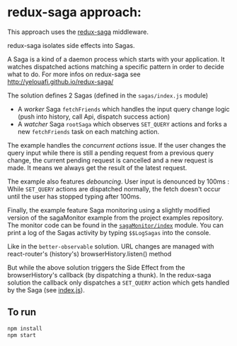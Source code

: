 # redux-saga approach:
This approach uses the [redux-saga](https://github.com/yelouafi/redux-saga) middleware.

redux-saga isolates side effects into Sagas.

A Saga is a kind of a daemon process which starts with your application. It watches dispatched
actions matching a specific pattern in order to decide what to do. For more infos on redux-saga see
http://yelouafi.github.io/redux-saga/

The solution defines 2 Sagas (defined in the `sagas/index.js` module)

- A *worker* Saga `fetchFriends` which handles the input query change logic (push into history,
  call Api, dispatch success action)
- A *watcher* Saga `rootSaga` which observes `SET_QUERY` actions and forks a new `fetchFriends`
task on each matching action.

The example handles the *concurrent actions* issue. If the user changes the query input while there is
still a pending request from a previous query change, the current pending request is cancelled and a new
request is made. It means we always get the result of the latest request.

The example also features *debouncing*. User input is denounced by 100ms : While `SET_QUERY`
actions are dispatched normally, the fetch doesn't occur until the user has stopped typing
after 100ms.


Finally, the example feature Saga monitoring using a slightly modified version of the sagaMonitor example
from the project examples repository. The monitor code can be found in the [`sagaMonitor/index`](sagaMonitor/index.js) module. You can
print a log of the Sagas activity by typing `$$LogSagas` into the console.

Like in the `better-observable` solution. URL changes are managed with react-router's (history's) browserHistory.listen() method

But while the above solution triggers the Side Effect from the browserHistory's callback (by dispatching a thunk). In the
redux-saga solution the callback only dispatches a `SET_QUERY` action which gets handled by the Saga (see [index.js](index.js#L16-L20)).

## To run
```sh
npm install
npm start
```
